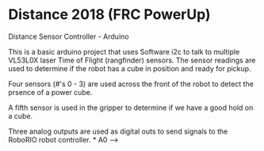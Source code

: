 # Distance 2018 (FRC PowerUp)
Distance Sensor Controller - Arduino

This is a basic arduino project that uses Software i2c to talk to multiple VL53L0X laser Time of Flight (rangfinder) sensors.  The sensor readings are used to determine if the robot has a cube in position and ready for pickup.

Four sensors (#'s 0 - 3) are used across the front of the robot to detect the prsence of a power cube.

A fifth sensor is used in the gripper to determine if we have a good hold on a cube.

Three analog outputs are used as digital outs to send signals to the RoboRIO robot controller.
    * A0 -->
